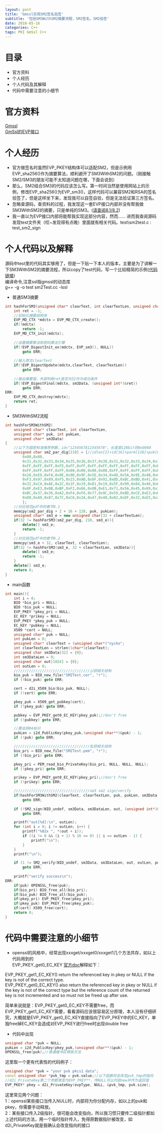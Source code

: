 ```yaml
---
layout: post
title: 'Gmssl实现SM2签名验签'
subtitle: '包括SM3WithSM2摘要流程，SM2签名，SM2验签'
date: 2018-05-16
categories: C++
tags: PKI GmSsl C++
---
```

# 目录
* 官方资料
* 个人经历
* 个人代码及其解释
* 代码中需要注意的小细节
# 官方资料
[Gmssl](http://gmssl.org/)  
[GmSsl的EVP接口](http://gmssl.org/docs/evp-api.html)  
# 个人经历
* 官方做签名时虽然EVP_PKEY结构体可以适配SM2，但是示例用EVP_sha256()作为摘要算法，顺利避开了SM3WithSM2的问题。（刚接触SM2/SM3的朋友可能不太知道问题在哪，下面会说到）
* 那么，SM2结合SM3的代码应该怎么写。第一时间当然是使用网站上的示例，修改EVP_sha256()为EVP_sm3()，这样代码可以兼容SM2和RSA的签名验签了，但是这样坐下来，发现我可以自签自验，但是无法验证第三方签名。
* 忽略查源码，查资料的过程，我发现这一套EVP接口内部并没有帮我做SM3WithSM2的摘要，只是单纯的SM3。([请查阅8.1/8.2](https://github.com/nyckoben/Nycko-Pages/blob/master/PagesSrc/doc/SM2%E5%AF%86%E7%A0%81%E7%AE%97%E6%B3%95%E4%BD%BF%E7%94%A8%E8%A7%84%E8%8C%83.pdf))
* 我一直以为EVP接口内部将能帮我实现这部分内容，然而...... 进而我查阅源码发现test文件夹（哎~发现得有点晚）里面就有相关代码。test\sm2test.c : test_sm2_sign
# 个人代码以及解释
源码中test里的代码其实够用了，但是一下贴一下本人的版本，主要是为了讲解一下SM3WithSM2的摘要流程，所以copy了test代码，写一个比较精简的示例([代码链接](https://github.com/nyckoben/Nycko-Pages/blob/master/PagesSrc/GmSsl/sm2Test.cc))  
编译命令,注意ssl指gmssl的动态库  
g++ -g -o test sm2Test.cc -lssl
* 普通SM3摘要

```cpp
int hashForSM3(unsigned char* clearText, int clearTextLen, unsigned char* sm3Data){  
    int ret = -1;  
    //初始化摘要结构体   
    EVP_MD_CTX *mdctx = EVP_MD_CTX_create();  
    if(!mdctx)   
        return -1;
    EVP_MD_CTX_init(mdctx); 
    
    //设置摘要算法和密码算法引擎
    if(!EVP_DigestInit_ex(mdctx, EVP_sm3(), NULL))   
        goto ERR;
    
    //输入原文clearText
    if(!EVP_DigestUpdate(mdctx,clearText, clearTextLen)) 
        goto ERR;
    
    //输出摘要值，外部判断ret是否为32作为成功条件
    if(!EVP_DigestFinal(mdctx, sm3Data, (unsigned int*)&ret))
        goto ERR;
ERR:
    EVP_MD_CTX_destroy(mdctx);
    return ret;
}
```
* SM3WithSM2流程
```cpp
int hashForSM3WithSM2(
    unsigned char* clearText, int clearTextLen, 
    unsigned char* puk, int pukLen, 
    unsigned char* sm3Data)
{
    //以下为国密标准推荐参数，id="1234567812345678"，长度是128bit则0x0080
    unsigned char sm2_par_dig[210] = {//idlen[2]+id[16]+parm[128]+puk[64]
        0x00,0x80,
        0x31,0x32,0x33,0x34,0x35,0x36,0x37,0x38,0x31,0x32,0x33,0x34,0x35,0x36,0x37,0x38,
        0xFF,0xFF,0xFF,0xFE,0xFF,0xFF,0xFF,0xFF,0xFF,0xFF,0xFF,0xFF,0xFF,0xFF,0xFF,0xFF,
        0xFF,0xFF,0xFF,0xFF,0x00,0x00,0x00,0x00,0xFF,0xFF,0xFF,0xFF,0xFF,0xFF,0xFF,0xFC,
        0x28,0xE9,0xFA,0x9E,0x9D,0x9F,0x5E,0x34,0x4D,0x5A,0x9E,0x4B,0xCF,0x65,0x09,0xA7,
        0xF3,0x97,0x89,0xF5,0x15,0xAB,0x8F,0x92,0xDD,0xBC,0xBD,0x41,0x4D,0x94,0x0E,0x93,
        0x32,0xC4,0xAE,0x2C,0x1F,0x19,0x81,0x19,0x5F,0x99,0x04,0x46,0x6A,0x39,0xC9,0x94,
        0x8F,0xE3,0x0B,0xBF,0xF2,0x66,0x0B,0xE1,0x71,0x5A,0x45,0x89,0x33,0x4C,0x74,0xC7,
        0xBC,0x37,0x36,0xA2,0xF4,0xF6,0x77,0x9C,0x59,0xBD,0xCE,0xE3,0x6B,0x69,0x21,0x53,
        0xD0,0xA9,0x87,0x7C,0xC6,0x2A,0x47,0x40,0x02,0xDF,0x32,0xE5,0x21,0x39,0xF0,0xA0,
        };
    //对应规范pdf中的章节8.1
    memcpy(sm2_par_dig + 2 + 16 + 128, puk, pukLen);
    unsigned char* sm3_e = new unsigned char[32 + clearTextLen];
    if(32 != hashForSM3(sm2_par_dig, 210, sm3_e)){
        delete[] sm3_e;
        return -1;
    } 
    //对应规范pdf中的章节8.2
	memcpy(sm3_e + 32, clearText, clearTextLen);
    if(32 != hashForSM3(sm3_e, 32 + clearTextLen, sm3Data)){
        delete[] sm3_e;
        return -1;
    }
    delete[] sm3_e;
    return 0;
}
```
* main函数
```cpp
int main(){
    int i = 0;
    BIO *bio_pri = NULL;
    BIO *bio_puk = NULL;
    EVP_PKEY *pkey_pri = NULL;
    EC_KEY *prikey = NULL;
    EVP_PKEY *pkey_puk = NULL;
    EC_KEY *pubkey = NULL;
    X509 *cert = NULL;
    unsigned char* puk = NULL;
    int pukLen = 0;
    unsigned char* clearText = (unsigned char*)"nycko";
    int clearTextLen = strlen((char*)clearText);
    unsigned char sm3Data[32] = {0};
    int sm3DataLen = 0;
    unsigned char out[1024] = {0};
    int outLen = 0;
    ///////////////////////////////////公钥相关结构
    bio_puk = BIO_new_file("SM2Test.cer", "r");
    if (!bio_puk) goto ERR;

    cert = d2i_X509_bio(bio_puk, NULL);
    if (!cert) goto ERR;

    pkey_puk = X509_get_pubkey(cert);
    if (!pkey_puk) goto ERR;

    pubkey = EVP_PKEY_get0_EC_KEY(pkey_puk);//don't free
    if (!pubkey) goto ERR;

    //要去除04标识
    pukLen = i2d_PublicKey(pkey_puk,(unsigned char**)&puk) - 1;
    if (!puk) goto ERR;

    ///////////////////////////////////私钥相关结构
    bio_pri = BIO_new_file("SM2Test.pem", "r");
    if (!bio_pri) goto ERR;

    pkey_pri = PEM_read_bio_PrivateKey(bio_pri, NULL, NULL, NULL);
    if (!pkey_pri) goto ERR;

    prikey = EVP_PKEY_get0_EC_KEY(pkey_pri);//don't free
    if (!prikey) goto ERR;

    ///////////////////////////////////sm3 sm2 sign/verify
    if(hashForSM3WithSM2(clearText, clearTextLen, puk, pukLen, sm3Data))
        goto ERR;
    
    if (!SM2_sign(NID_undef, sm3Data, sm3DataLen, out, (unsigned int*)&outLen, prikey)) 
        goto ERR;

	printf("out[%d]:\n", outLen);
	for (int i = 0; i != outLen; i++) {
		printf("%02x ", *(out + i));
		if ((i != 0 && (i + 1) % 16 == 0) || i == outLen - 1) {
			printf("\n");
		}
	}
	printf("\n");

    if (1 != SM2_verify(NID_undef, sm3Data, sm3DataLen, out, outLen, pubkey)) 
        goto ERR;
    
    printf("verify success\n");
ERR:
    if(puk) OPENSSL_free(puk);
    if(bio_pri) BIO_free_all(bio_pri);
    if(bio_puk) BIO_free_all(bio_puk);
    if(pkey_pri) EVP_PKEY_free(pkey_pri);
    if(pkey_puk) EVP_PKEY_free(pkey_puk);
    if(cert) X509_free(cert);
    return 0;
}
```

# 代码中需要注意的小细节
* openssl的风格中，经常出现xxxget/xxxget0/xxxget1几个方法共存，如以上代码用到的  
EVP_PKEY_get0_EC_KEY
[官方doc](https://www.openssl.org/docs/manmaster/man3/EVP_PKEY_get0_EC_KEY.html)解释如下：  
  
EVP_PKEY_get1_EC_KEY() return the referenced key in pkey or NULL if the key is not of the correct type.  
EVP_PKEY_get0_EC_KEY() also return the referenced key in pkey or NULL if the key is not of the correct type but the reference count of the returned key is not incremented and so must not be freed up after use.  
  
简单来说就是：EVP_PKEY_get0_EC_KEY不需要free，而EVP_PKEY_get1_EC_KEY需要，看看源码应该很容易区分原理，本人没有仔细研究，大概就是EVP_PKEY_get0_EC_KEY直接指向了EVP_PKEY中的EC_KEY，单独free掉EC_KEY会造成对EVP_PKEY进行free时出现double free

* 代码中出现
```cpp
unsigned char *puk = NULL;
pukLen = i2d_PublicKey(pkey_puk,(unsigned char**)&puk) - 1;
OPENSSL_free(puk);//普通缓冲区释放方法
```
这里取一个更有代表性的代码例子：
```cpp
unsigned char *pvk = "your pvk pkcs1 data";
const unsigned char *pvk_tmp = pvk.value;//以下函数将会改变pvk_tmp的指向
//d2i_PrivateKey第二个参数类型为EVP_PKEY**，传NULL可以内部new并作为返回值
EVP_PKEY* pkey = d2i_PrivateKey(evpType, NULL, &pvk_tmp, pvk.size);
```
这里常见两个问题：  
1：openssl某些接口当传入NULL时，内部将为你分配内存，如以上的puk和pkey，你需要手动释放。  
2：某些接口传入2级指针，很可能会改变指向，所以我习惯只要传二级指针都如上述代码的方法，用一个临时指针传入，免得原数据指针被改变，如d2i_PrivateKey就是我确认会改变指向的接口

